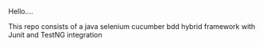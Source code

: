 Hello....

This repo consists of a java selenium cucumber bdd hybrid framework with Junit and TestNG integration
